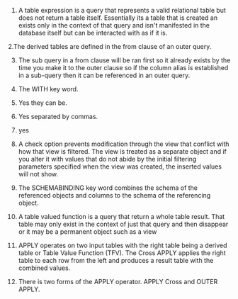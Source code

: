 1. A table expression is a query that represents a valid relational table but does not return a table itself. Essentially its a table that is created an exists only in the context of that query and isn't manifested in the database itself but can be interacted with as if it is.  

2.The derived tables are defined in the from clause of an outer query.

3. The sub query in a from clause will be ran first so it already exists by the time you make it to the outer clause so if the column alias is established in a sub-query then it can be referenced in an outer query.

4. The WITH key word. 

5. Yes they can be.
 
6. Yes separated by commas.
 
7. yes
 
8. A check option prevents modification through the view that conflict with how that view is filtered. The view is treated as a separate object and if you alter it with values that do not abide by the initial filtering parameters specified when the view was created, the inserted values will not show.   

9. The SCHEMABINDING key word combines the schema of the referenced objects and columns to the schema of the referencing object. 

10. A table valued function is a query that return a whole table result. That table may only exist in the context of just that query and then disappear or it may be a permanent object such as a view

11. APPLY operates on two input tables with the right table being a derived table or Table Value Function (TFV). The Cross APPLY  applies the right table to each row from the left and produces a result table with the combined values. 

12. There is two forms of the APPLY operator. APPLY Cross and OUTER APPLY. 